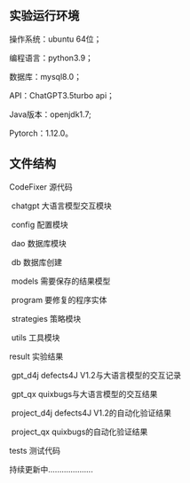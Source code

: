 ## 实验运行环境

操作系统：ubuntu 64位；

编程语言：python3.9；

数据库：mysql8.0；

API：ChatGPT3.5turbo api；

Java版本：openjdk1.7;

Pytorch：1.12.0。

## 文件结构

CodeFixer 	  												源代码 

​		chatgpt												   大语言模型交互模块

​		config													 配置模块

​		dao														 数据库模块

​		db														   数据库创建

​		models												  需要保存的结果模型

​		program												要修复的程序实体

​		strategies											   策略模块

​		utils														工具模块

result 			 												实验结果

​		gpt_d4j												   defects4J V1.2与大语言模型的交互记录

​		gpt_qx													quixbugs与大语言模型的交互结果

​		project_d4j											defects4J V1.2的自动化验证结果

​		project_qx											 quixbugs的自动化验证结果

tests																测试代码



持续更新中....................




